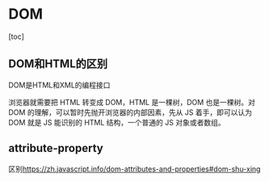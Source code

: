 # DOM

[toc]

## DOM和HTML的区别

DOM是HTML和XML的编程接口

浏览器就需要把 HTML 转变成 DOM，HTML 是一棵树，DOM 也是一棵树。对 DOM 的理解，可以暂时先抛开浏览器的内部因素，先从 JS 着手，即可以认为 DOM 就是 JS 能识别的 HTML 结构，一个普通的 JS 对象或者数组。

## attribute-property

区别<https://zh.javascript.info/dom-attributes-and-properties#dom-shu-xing>
